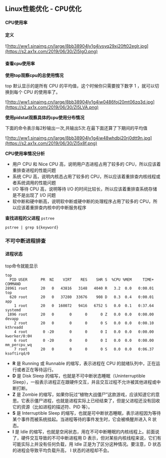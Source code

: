 ## Linux性能优化 - CPU优化

#### CPU使用率

#### 定义

![http://ww1.sinaimg.cn/large/8bb38904ly1g4ivsyq29xj20ft02eglr.jpg](https://s2.ax1x.com/2019/06/30/Zl5IgO.png)

#### 查看cpu使用率

**使用top观察cpu的总使用情况**

top 默认显示的是所有 CPU 的平均值，这个时候你只需要按下数字 1 ，就可以切换到每个 CPU 的使用率了。

![http://ww1.sinaimg.cn/large/8bb38904ly1g4iw0486foj20mt06zq3d.jpg](https://s2.ax1x.com/2019/06/30/Zl5LVA.png)

**使用pidstat观察具体的cpu使用分布情况**

下面的命令表示每2秒输出一次,共输出5次.在最下面还算了下期间的平均值

![http://ww1.sinaimg.cn/large/8bb38904ly1g4iw48whdbj20rj0dtt9n.jpg](https://s2.ax1x.com/2019/06/30/Zl5x8f.png)

**CPU使用率情况分析**

- 用户 CPU 和 Nice CPU 高，说明用户态进程占用了较多的 CPU，所以应该着重排查进程的性能问题
- 系统 CPU 高，说明内核态占用了较多的 CPU，所以应该着重排查内核线程或者系统调用的性能问题
- I/O 等待 CPU 高，说明等待 I/O 的时间比较长，所以应该着重排查系统存储是不是出现了 I/O 问题
- 软中断和硬中断高，说明软中断或硬中断的处理程序占用了较多的 CPU，所以应该着重排查内核中的中断服务程序

**查找进程的父进程**
`pstree` 

`pstree | grep ${keyword}`

### 不可中断进程排查

#### 进程状态

top命令就能显示

```shell
top
  PID USER      PR  NI    VIRT    RES    SHR S  %CPU %MEM     TIME+ COMMAND
28961 root      20   0   43816   3148   4040 R   3.2  0.0   0:00.01 top
  620 root      20   0   37280  33676    908 D   0.3  0.4   0:00.01 app
    1 root      20   0  160072   9416   6752 S   0.0  0.1   0:37.64 systemd
 1896 root      20   0       0      0      0 Z   0.0  0.0   0:00.00 devapp
    2 root      20   0       0      0      0 S   0.0  0.0   0:00.10 kthreadd
    4 root       0 -20       0      0      0 I   0.0  0.0   0:00.00 kworker/0:0H
    6 root       0 -20       0      0      0 I   0.0  0.0   0:00.00 mm_percpu_wq
    7 root      20   0       0      0      0 S   0.0  0.0   0:06.37 ksoftirqd/0

```

- **R** 是 Running 或 Runnable 的缩写，表示进程在 CPU 的就绪队列中，正在运行或者正在等待运行。
- **D** 是 Disk Sleep 的缩写，也就是不可中断状态睡眠（Uninterruptible Sleep），一般表示进程正在跟硬件交互，并且交互过程不允许被其他进程或中断打断。
- **Z** 是 Zombie 的缩写，如果你玩过“植物大战僵尸”这款游戏，应该知道它的意思。它表示僵尸进程，也就是进程实际上已经结束了，但是父进程还没有回收它的资源（比如进程的描述符、PID 等）。
- **S** 是 Interruptible Sleep 的缩写，也就是可中断状态睡眠，表示进程因为等待某个事件而被系统挂起。当进程等待的事件发生时，它会被唤醒并进入 R 状态。
- **I** 是 Idle 的缩写，也就是空闲状态，用在不可中断睡眠的内核线程上。前面说了，硬件交互导致的不可中断进程用 D 表示，但对某些内核线程来说，它们有可能实际上并没有任何负载，用 Idle 正是为了区分这种情况。要注意，D 状态的进程会导致平均负载升高， I 状态的进程却不会。

